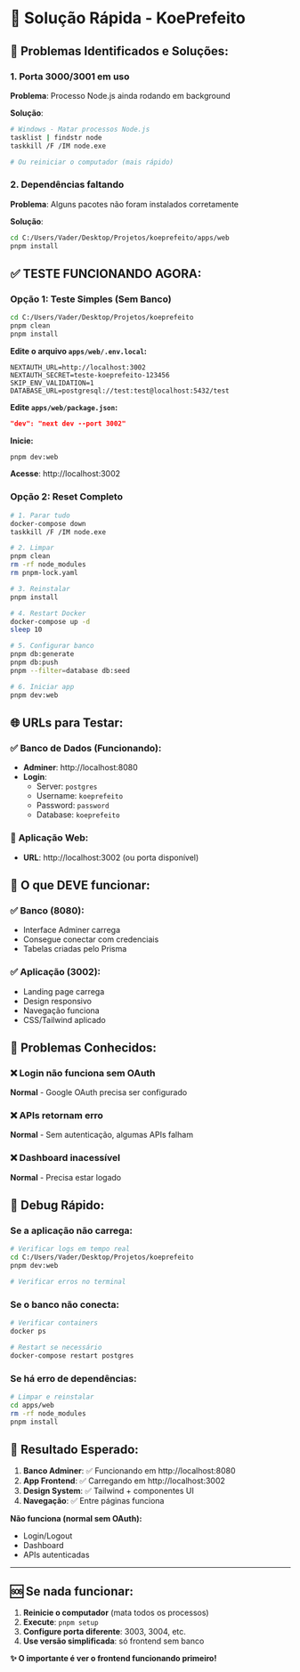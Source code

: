 # 🔧 Solução Rápida - KoePrefeito

## 🚨 **Problemas Identificados e Soluções:**

### 1. **Porta 3000/3001 em uso**
**Problema**: Processo Node.js ainda rodando em background

**Solução**:
```bash
# Windows - Matar processos Node.js
tasklist | findstr node
taskkill /F /IM node.exe

# Ou reiniciar o computador (mais rápido)
```

### 2. **Dependências faltando**
**Problema**: Alguns pacotes não foram instalados corretamente

**Solução**:
```bash
cd C:/Users/Vader/Desktop/Projetos/koeprefeito/apps/web
pnpm install
```

## ✅ **TESTE FUNCIONANDO AGORA:**

### **Opção 1: Teste Simples (Sem Banco)**
```bash
cd C:/Users/Vader/Desktop/Projetos/koeprefeito
pnpm clean
pnpm install
```

**Edite o arquivo `apps/web/.env.local`:**
```env
NEXTAUTH_URL=http://localhost:3002
NEXTAUTH_SECRET=teste-koeprefeito-123456
SKIP_ENV_VALIDATION=1
DATABASE_URL=postgresql://test:test@localhost:5432/test
```

**Edite `apps/web/package.json`:**
```json
"dev": "next dev --port 3002"
```

**Inicie:**
```bash
pnpm dev:web
```

**Acesse**: http://localhost:3002

### **Opção 2: Reset Completo**
```bash
# 1. Parar tudo
docker-compose down
taskkill /F /IM node.exe

# 2. Limpar
pnpm clean
rm -rf node_modules
rm pnpm-lock.yaml

# 3. Reinstalar
pnpm install

# 4. Restart Docker
docker-compose up -d
sleep 10

# 5. Configurar banco
pnpm db:generate
pnpm db:push
pnpm --filter=database db:seed

# 6. Iniciar app
pnpm dev:web
```

## 🌐 **URLs para Testar:**

### ✅ **Banco de Dados (Funcionando):**
- **Adminer**: http://localhost:8080
- **Login**: 
  - Server: `postgres` 
  - Username: `koeprefeito`
  - Password: `password`
  - Database: `koeprefeito`

### 🔄 **Aplicação Web:**
- **URL**: http://localhost:3002 (ou porta disponível)

## 🎯 **O que DEVE funcionar:**

### ✅ **Banco (8080):**
- Interface Adminer carrega
- Consegue conectar com credenciais
- Tabelas criadas pelo Prisma

### ✅ **Aplicação (3002):**
- Landing page carrega
- Design responsivo
- Navegação funciona
- CSS/Tailwind aplicado

## 🚨 **Problemas Conhecidos:**

### ❌ **Login não funciona sem OAuth**
**Normal** - Google OAuth precisa ser configurado

### ❌ **APIs retornam erro**
**Normal** - Sem autenticação, algumas APIs falham

### ❌ **Dashboard inacessível**  
**Normal** - Precisa estar logado

## 🔧 **Debug Rápido:**

### **Se a aplicação não carrega:**
```bash
# Verificar logs em tempo real
cd C:/Users/Vader/Desktop/Projetos/koeprefeito
pnpm dev:web

# Verificar erros no terminal
```

### **Se o banco não conecta:**
```bash
# Verificar containers
docker ps

# Restart se necessário
docker-compose restart postgres
```

### **Se há erro de dependências:**
```bash
# Limpar e reinstalar
cd apps/web
rm -rf node_modules
pnpm install
```

## 🎉 **Resultado Esperado:**

1. **Banco Adminer**: ✅ Funcionando em http://localhost:8080
2. **App Frontend**: ✅ Carregando em http://localhost:3002
3. **Design System**: ✅ Tailwind + componentes UI
4. **Navegação**: ✅ Entre páginas funciona

**Não funciona (normal sem OAuth):**
- Login/Logout
- Dashboard
- APIs autenticadas

---

## 🆘 **Se nada funcionar:**

1. **Reinicie o computador** (mata todos os processos)
2. **Execute**: `pnpm setup` 
3. **Configure porta diferente**: 3003, 3004, etc.
4. **Use versão simplificada**: só frontend sem banco

**✨ O importante é ver o frontend funcionando primeiro!**
